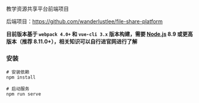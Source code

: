 教学资源共享平台前端项目

后端项目：https://github.com/wanderlustlee/file-share-platform

**目前版本基于 `webpack 4.0+` 和 `vue-cli 3.x` 版本构建，需要 [Node.js](https://nodejs.org/) 8.9 或更高版本（推荐 8.11.0+），相关知识可以自行进官网进行了解**

### 安装

```
# 安装依赖
npm install

# 启动服务
npm run serve
```

